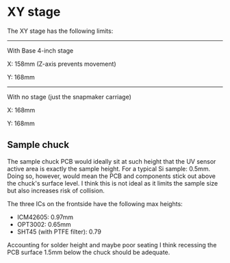 # XY stage

The XY stage has the following limits:

---

With Base 4-inch stage

X: 158mm (Z-axis prevents movement)

Y: 168mm 

---

With no stage (just the snapmaker carriage)

X: 168mm 

Y: 168mm 

## Sample chuck

The sample chuck PCB would ideally sit at such height that the UV sensor active area is exactly the sample height. For a typical Si sample: 0.5mm. Doing so, however, would mean the PCB and components stick out above the chuck's surface level. I think this is not ideal as it limits the sample size but also increases risk of collision.

The three ICs on the frontside have the following max heights:

* ICM42605: 0.97mm
* OPT3002: 0.65mm
* SHT45 (with PTFE filter): 0.79

Accounting for solder height and maybe poor seating I think recessing the PCB surface 1.5mm below the chuck should be adequate. 